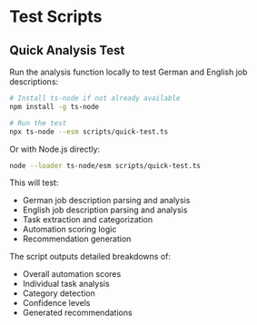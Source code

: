 # Test Scripts

## Quick Analysis Test

Run the analysis function locally to test German and English job descriptions:

```bash
# Install ts-node if not already available
npm install -g ts-node

# Run the test
npx ts-node --esm scripts/quick-test.ts
```

Or with Node.js directly:
```bash
node --loader ts-node/esm scripts/quick-test.ts
```

This will test:
- German job description parsing and analysis
- English job description parsing and analysis  
- Task extraction and categorization
- Automation scoring logic
- Recommendation generation

The script outputs detailed breakdowns of:
- Overall automation scores
- Individual task analysis
- Category detection
- Confidence levels
- Generated recommendations